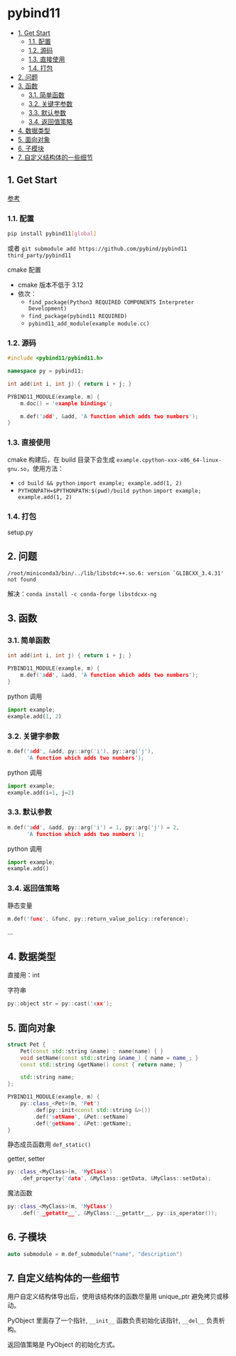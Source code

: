 # pybind11

- [1. Get Start](#1-get-start)
  - [1.1. 配置](#11-配置)
  - [1.2. 源码](#12-源码)
  - [1.3. 直接使用](#13-直接使用)
  - [1.4. 打包](#14-打包)
- [2. 问题](#2-问题)
- [3. 函数](#3-函数)
  - [3.1. 简单函数](#31-简单函数)
  - [3.2. 关键字参数](#32-关键字参数)
  - [3.3. 默认参数](#33-默认参数)
  - [3.4. 返回值策略](#34-返回值策略)
- [4. 数据类型](#4-数据类型)
- [5. 面向对象](#5-面向对象)
- [6. 子模块](#6-子模块)
- [7. 自定义结构体的一些细节](#7-自定义结构体的一些细节)

## 1. Get Start

[参考](https://github.com/pybind/cmake_example)

### 1.1. 配置

```sh
pip install pybind11[global]
```

或者 `git submodule add https://github.com/pybind/pybind11 third_party/pybind11`

cmake 配置

- cmake 版本不低于 3.12
- 依次：
  - `find_package(Python3 REQUIRED COMPONENTS Interpreter Development)`
  - `find_package(pybind11 REQUIRED)`
  - `pybind11_add_module(example module.cc)`

### 1.2. 源码

```cpp
#include <pybind11/pybind11.h>

namespace py = pybind11;

int add(int i, int j) { return i + j; }

PYBIND11_MODULE(example, m) {
    m.doc() = 'example bindings';

    m.def('add', &add, 'A function which adds two numbers');
}
```

### 1.3. 直接使用

cmake 构建后，在 build 目录下会生成 `example.cpython-xxx-x86_64-linux-gnu.so`，使用方法：

- `cd build && python` `import example; example.add(1, 2)`
- `PYTHONPATH=$PYTHONPATH:$(pwd)/build python` `import example; example.add(1, 2)`

### 1.4. 打包

setup.py

## 2. 问题

``/root/miniconda3/bin/../lib/libstdc++.so.6: version `GLIBCXX_3.4.31' not found``

解决：`conda install -c conda-forge libstdcxx-ng`

## 3. 函数

### 3.1. 简单函数

```cpp
int add(int i, int j) { return i + j; }

PYBIND11_MODULE(example, m) {
    m.def('add', &add, 'A function which adds two numbers');
}
```

python 调用

```py
import example;
example.add(1, 2)
```

### 3.2. 关键字参数

```cpp
m.def('add', &add, py::arg('i'), py::arg('j'),
      'A function which adds two numbers');
```

python 调用

```py
import example;
example.add(i=1, j=2)
```

### 3.3. 默认参数

```cpp
m.def('add', &add, py::arg('i') = 1, py::arg('j') = 2,
      'A function which adds two numbers');
```

python 调用

```py
import example;
example.add()
```

### 3.4. 返回值策略

静态变量

```cpp
m.def('func', &func, py::return_value_policy::reference);
```

...

## 4. 数据类型

直接用：int

字符串

```cpp
py::object str = py::cast('xxx');
```

## 5. 面向对象

```cpp
struct Pet {
    Pet(const std::string &name) : name(name) { }
    void setName(const std::string &name_) { name = name_; }
    const std::string &getName() const { return name; }

    std::string name;
};

PYBIND11_MODULE(example, m) {
    py::class_<Pet>(m, 'Pet')
        .def(py::init<const std::string &>())
        .def('setName', &Pet::setName)
        .def('getName', &Pet::getName);
}
```

静态成员函数用 `def_static()`

getter, setter

```cpp
py::class_<MyClass>(m, 'MyClass')
    .def_property('data', &MyClass::getData, &MyClass::setData);
```

魔法函数

```cpp
py::class_<MyClass>(m, 'MyClass')
    .def('__getattr__', &MyClass::__getattr__, py::is_operator());
```

## 6. 子模块

```cpp
auto submodule = m.def_submodule("name", "description")
```

## 7. 自定义结构体的一些细节

用户自定义结构体导出后，使用该结构体的函数尽量用 unique_ptr 避免拷贝或移动。

PyObject 里面存了一个指针, `__init__` 函数负责初始化该指针, `__del__` 负责析构。

返回值策略是 PyObject 的初始化方式。
